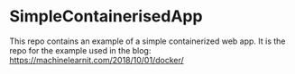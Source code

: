 # SimpleContainerisedApp



This repo contains an example of a simple containerized web app. It is the repo for the example used in the blog: https://machinelearnit.com/2018/10/01/docker/ 

